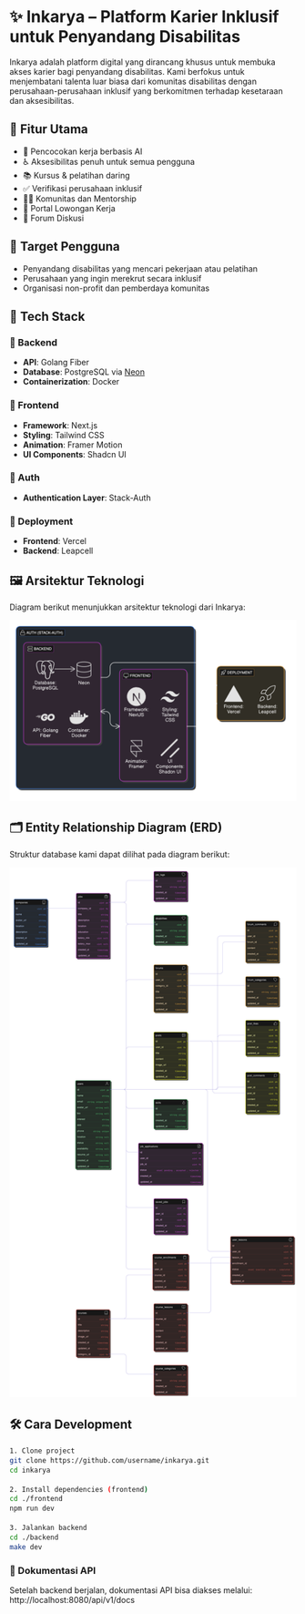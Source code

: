 # ✨ Inkarya – Platform Karier Inklusif untuk Penyandang Disabilitas

Inkarya adalah platform digital yang dirancang khusus untuk membuka akses karier bagi penyandang disabilitas. Kami berfokus untuk menjembatani talenta luar biasa dari komunitas disabilitas dengan perusahaan-perusahaan inklusif yang berkomitmen terhadap kesetaraan dan aksesibilitas.

## 🚀 Fitur Utama

- 🎯 Pencocokan kerja berbasis AI  
- ♿ Aksesibilitas penuh untuk semua pengguna  
- 📚 Kursus & pelatihan daring  
- ✅ Verifikasi perusahaan inklusif  
- 🧑‍🏫 Komunitas dan Mentorship  
- 🔎 Portal Lowongan Kerja  
- 💬 Forum Diskusi  

## 👥 Target Pengguna

- Penyandang disabilitas yang mencari pekerjaan atau pelatihan  
- Perusahaan yang ingin merekrut secara inklusif  
- Organisasi non-profit dan pemberdaya komunitas  

## 🧱 Tech Stack

### 🔧 Backend
- **API**: Golang Fiber  
- **Database**: PostgreSQL via [Neon](https://neon.tech/)  
- **Containerization**: Docker  

### 🎨 Frontend
- **Framework**: Next.js  
- **Styling**: Tailwind CSS  
- **Animation**: Framer Motion  
- **UI Components**: Shadcn UI  

### 🔐 Auth
- **Authentication Layer**: Stack-Auth  

### 🚀 Deployment
- **Frontend**: Vercel  
- **Backend**: Leapcell  

## 🖼️ Arsitektur Teknologi

Diagram berikut menunjukkan arsitektur teknologi dari Inkarya:

![Tech Stack Diagram](./assets/techstack.png)

## 🗂️ Entity Relationship Diagram (ERD)

Struktur database kami dapat dilihat pada diagram berikut:

![Entity Relationship Diagram](./assets/erd.png)

## 🛠️ Cara Development

```bash
1. Clone project
git clone https://github.com/username/inkarya.git
cd inkarya

2. Install dependencies (frontend)
cd ./frontend
npm run dev

3. Jalankan backend
cd ./backend
make dev
```

### 📘 Dokumentasi API

Setelah backend berjalan, dokumentasi API bisa diakses melalui:
http://localhost:8080/api/v1/docs